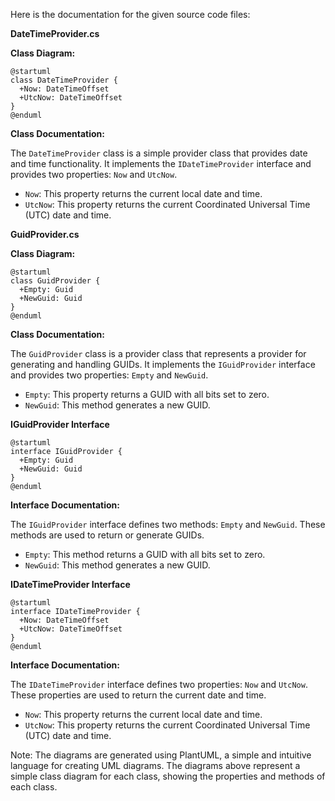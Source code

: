 Here is the documentation for the given source code files:

**DateTimeProvider.cs**

**Class Diagram:**
```plantuml
@startuml
class DateTimeProvider {
  +Now: DateTimeOffset
  +UtcNow: DateTimeOffset
}
@enduml
```
**Class Documentation:**

The `DateTimeProvider` class is a simple provider class that provides date and time functionality. It implements the `IDateTimeProvider` interface and provides two properties: `Now` and `UtcNow`.

* `Now`: This property returns the current local date and time.
* `UtcNow`: This property returns the current Coordinated Universal Time (UTC) date and time.

**GuidProvider.cs**

**Class Diagram:**
```plantuml
@startuml
class GuidProvider {
  +Empty: Guid
  +NewGuid: Guid
}
@enduml
```
**Class Documentation:**

The `GuidProvider` class is a provider class that represents a provider for generating and handling GUIDs. It implements the `IGuidProvider` interface and provides two properties: `Empty` and `NewGuid`.

* `Empty`: This property returns a GUID with all bits set to zero.
* `NewGuid`: This method generates a new GUID.

**IGuidProvider Interface**
```plantuml
@startuml
interface IGuidProvider {
  +Empty: Guid
  +NewGuid: Guid
}
@enduml
```
**Interface Documentation:**

The `IGuidProvider` interface defines two methods: `Empty` and `NewGuid`. These methods are used to return or generate GUIDs.

* `Empty`: This method returns a GUID with all bits set to zero.
* `NewGuid`: This method generates a new GUID.

**IDateTimeProvider Interface**
```plantuml
@startuml
interface IDateTimeProvider {
  +Now: DateTimeOffset
  +UtcNow: DateTimeOffset
}
@enduml
```
**Interface Documentation:**

The `IDateTimeProvider` interface defines two properties: `Now` and `UtcNow`. These properties are used to return the current date and time.

* `Now`: This property returns the current local date and time.
* `UtcNow`: This property returns the current Coordinated Universal Time (UTC) date and time.

Note: The diagrams are generated using PlantUML, a simple and intuitive language for creating UML diagrams. The diagrams above represent a simple class diagram for each class, showing the properties and methods of each class.